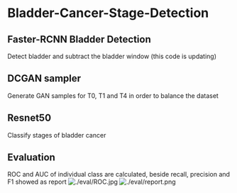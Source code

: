# Bladder-Cancer-Stage-Detection
## Faster-RCNN Bladder Detection
Detect bladder and subtract the bladder window (this code is updating)
## DCGAN sampler
Generate GAN samples for T0, T1 and T4 in order to balance the dataset
## Resnet50
Classify stages of bladder cancer
## Evaluation
ROC and AUC of individual class are calculated, beside recall, precision and F1 showed as report
![./eval/ROC.jpg]()
![./eval/report.png]()
